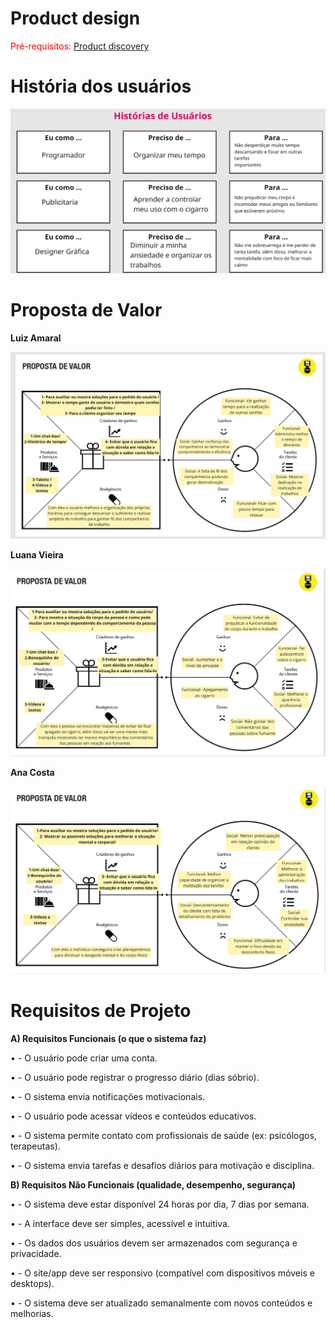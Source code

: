 # Product design

<span style="color:red">Pré-requisitos: <a href="02-Product-discovery.md"> Product discovery</a></span>


# História dos usuários 

 ![image](images/historia-usarios.png)

# Proposta de Valor

<strong>Luiz Amaral</strong>
 
![image](images/proposta-valor1.png)


<strong>Luana Vieira</strong>


![image](images/proposta-valor2.png)


<strong>Ana Costa</strong>


 ![image](images/proposta-valor3.png)


# Requisitos de Projeto

<strong>A)	Requisitos Funcionais (o que o sistema faz)</strong>

• - O usuário pode criar uma conta.

• - O usuário pode registrar o progresso diário (dias sóbrio).

• - O sistema envia notificações motivacionais.

• - O usuário pode acessar vídeos e conteúdos educativos.

• - O sistema permite contato com profissionais de saúde (ex: psicólogos, terapeutas).

• - O sistema envia tarefas e desafios diários para motivação e disciplina.

<strong>B)	Requisitos Não Funcionais (qualidade, desempenho, segurança)</strong>

• - O sistema deve estar disponível 24 horas por dia, 7 dias por semana.

• - A interface deve ser simples, acessível e intuitiva.

• - Os dados dos usuários devem ser armazenados com segurança e privacidade.

• - O site/app deve ser responsivo (compatível com dispositivos móveis e desktops).

• - O sistema deve ser atualizado semanalmente com novos conteúdos e melhorias.
